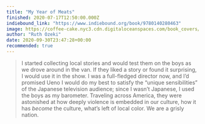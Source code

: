 ```yaml
---
title: "My Year of Meats"
finished: 2020-07-17T12:50:00.000Z
indiebound_link: "https://www.indiebound.org/book/9780140280463"
image: https://coffee-cake.nyc3.cdn.digitaloceanspaces.com/book_covers/2020/9780140280463.jpg
author: "Ruth Ozeki"
date: 2020-09-30T23:47:28+00:00
recommended: true
---
```


> I started collecting local stories and would test them on the boys as we drove around in the van. If they liked a story or found it surprising, I would use it in the show. I was a full-fledged director now, and I’d promised Ueno I would do my best to satisfy the “unique sensibilities” of the Japanese television audience; since I wasn’t Japanese, I used the boys as my barometer. Traveling across America, they were astonished at how deeply violence is embedded in our culture, how it has _become_ the culture, what’s left of local color. We are a grisly nation.

